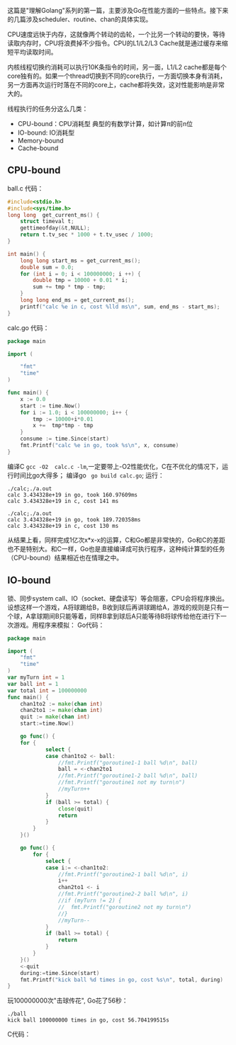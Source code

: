 这篇是"理解Golang"系列的第一篇，主要涉及Go在性能方面的一些特点。接下来的几篇涉及scheduler、routine、chan的具体实现。

CPU速度远快于内存，这就像两个转动的齿轮，一个比另一个转动的要快，等待读取内存时，CPU将浪费掉不少指令。CPU的L1/L2/L3 Cache就是通过缓存来缩短平均读取时间。

内核线程切换约消耗可以执行10K条指令的时间，另一面，L1/L2 cache都是每个core独有的。如果一个thread切换到不同的core执行，一方面切换本身有消耗，另一方面再次运行时落在不同的core上，cache都将失效，这对性能影响是非常大的。

线程执行的任务分这么几类：
- CPU-bound：CPU消耗型
典型的有数学计算，如计算π的前n位
- IO-bound: IO消耗型
- Memory-bound
- Cache-bound

## CPU-bound

ball.c 代码：
```C
#include<stdio.h>
#include<sys/time.h>
long long  get_current_ms() {
    struct timeval t;
    gettimeofday(&t,NULL);
    return t.tv_sec * 1000 + t.tv_usec / 1000;
}

int main() {
    long long start_ms = get_current_ms(); 
    double sum = 0.0;
    for (int i = 0; i < 100000000; i ++) {
        double tmp = 10000 + 0.01 * i;
        sum += tmp * tmp - tmp;
    }
    long long end_ms = get_current_ms();
    printf("calc %e in c, cost %lld ms\n", sum, end_ms - start_ms);
}
```
calc.go 代码：
```go
package main

import (

	"fmt"
	"time"
)

func main() {
	x := 0.0
	start := time.Now()
	for i := 1.0; i < 100000000; i++ {
		tmp := 10000+i*0.01
		x +=  tmp*tmp - tmp
	}
	consume := time.Since(start)
	fmt.Printf("calc %e in go, took %s\n", x, consume)
}
```
编译C `gcc -O2  calc.c -lm`,一定要带上-O2性能优化，C在不优化的情况下，运行时间比go大得多；
编译go ` go build calc.go`;
运行：
```
./calc;./a.out
calc 3.434328e+19 in go, took 160.97609ms
calc 3.434328e+19 in c, cost 141 ms

./calc;./a.out
calc 3.434328e+19 in go, took 189.720358ms
calc 3.434328e+19 in c, cost 130 ms
```
从结果上看，同样完成1亿次x*x-x的运算，C和Go都是非常快的，Go和C的差距也不是特别大。和C一样，Go也是直接编译成可执行程序，这种纯计算型的任务（CPU-bound）结果相近也在情理之中。

## IO-bound

锁、同步system call、IO（socket、硬盘读写）等会阻塞，CPU会将程序换出。  
设想这样一个游戏，A将球踢给B，B收到球后再讲球踢给A，游戏的规则是只有一个球，A拿球期间B只能等着，同样B拿到球后A只能等待B将球传给他在进行下一次游戏。用程序来模拟：
Go代码：
```go
package main

import (
	"fmt"
	"time"
)
var myTurn int = 1
var ball int = 1
var total int = 100000000
func main() {
	chan1to2 := make(chan int)
	chan2to1 := make(chan int)
	quit := make(chan int)
	start:=time.Now()

	go func() {
	for {
			select {
			case chan1to2 <- ball:
				//fmt.Printf("goroutine1-1 ball %d\n", ball)
				ball = <-chan2to1
				//fmt.Printf("goroutine1-2 ball %d\n", ball)
				//fmt.Printf("goroutine1 not my turn\n")
				//myTurn++
			}
			if (ball >= total) {
				close(quit)
				return
			}
		}
	}()

	go func() {
		for {
			select {
			case i:= <-chan1to2:
				//fmt.Printf("goroutine2-1 ball %d\n", i)
				i++
				chan2to1 <- i
				//fmt.Printf("goroutine2-2 ball %d\n", i)
				//if (myTurn != 2) {
				//	fmt.Printf("goroutine2 not my turn\n")
				//}
				//myTurn--
			}
			if (ball >= total) {
				return
			}
		}
	}()
	<-quit
	during:=time.Since(start)
	fmt.Printf("kick ball %d times in go, cost %s\n", total, during)
}
```
玩100000000次"击球传花", Go花了56秒：
```
./ball
kick ball 100000000 times in go, cost 56.704199515s
```
C代码：
```
```


